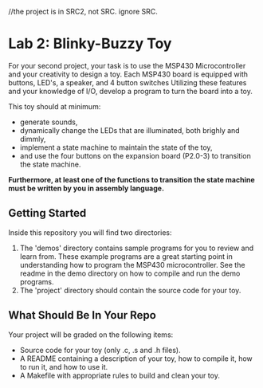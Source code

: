 //the project is in SRC2, not SRC. ignore SRC.

# Lab 2: Blinky-Buzzy Toy

For your second project, your task is to use the MSP430
Microcontroller and your creativity to design a toy. Each MSP430 board
is equipped with buttons, LED's, a speaker, and 4 button switches
Utilizing these features and your knowledge of I/O, develop a
program to turn the board into a toy.

This toy should at minimum:

* generate sounds,
* dynamically change the LEDs that are illuminated, both brighly and dimmly,
* implement a state machine to maintain the state of the toy,
* and use the four buttons on the expansion board (P2.0-3) to transition the state machine.

**Furthermore, at least one of the functions to transition the state machine must be written by you in assembly language.**

## Getting Started 

Inside this repository you will find two directories:
1. The 'demos' directory contains sample programs for you to review and learn from. These example programs are a great starting point in understanding how to program the MSP430 microcontroller. See the readme in the demo directory on how to compile and run the demo programs.
2. The 'project' directory should contain the source code for your toy.

## What Should Be In Your Repo

Your project will be graded on the following items:
* Source code for your toy (only .c, .s and .h files).
* A README containing a description of your toy, how to compile it, how to run it, and how to use it.
* A Makefile with appropriate rules to build and clean your toy.
